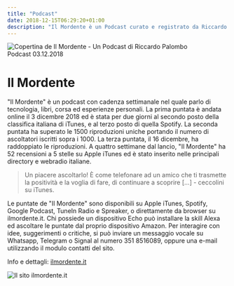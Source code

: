 ```yaml
---
title: "Podcast"
date: 2018-12-15T06:29:20+01:00
description: "Il Mordente è un Podcast curato e registrato da Riccardo Palombo. Si parla di tecnologia, libri, esperienze e corsa."
---
```


<div class="site__content">
			<!-- post -->
			<div class="post">
				<div class="post__image">
<img src="/assets/img/palombo-riccardo-podcast.jpg" alt="Copertina de Il Mordente - Un Podcast di Riccardo Palombo" class="responsive">
				</div>

<div class="post__header">
<div class="post__metas">
	<span class="post__cat link">Podcast</span>
	<span class="post__date">03.12.2018</span>
</div>
<h1>Il Mordente</h1>
				</div>

<div class="post__content">
<p>"Il Mordente" è un podcast con cadenza settimanale nel quale parlo di tecnologia, libri, corsa ed esperienze personali. La prima puntata è andata online il 3 dicembre 2018 ed è stata per due giorni al secondo posto della classifica italiana di iTunes, e al terzo posto di quella Spotify. La seconda puntata ha superato le 1500 riproduzioni uniche portando il numero di ascoltatori iscritti sopra i 1000. La terza puntata, il 16 dicembre, ha raddoppiato le riproduzioni. A quattro settimane dal lancio, "Il Mordente" ha 52 recensioni a 5 stelle su Apple iTunes ed è stato inserito nelle principali directory e webradio italiane.</p>

<blockquote>
	<p>Un piacere ascoltarlo! È come telefonare ad un amico che ti trasmette la positività e la voglia di fare, di continuare a scoprire [...] - ceccolini su iTunes.</p>
</blockquote>

<p>Le puntate de "Il Mordente" sono disponibili su Apple iTunes, Spotify, Google Podcast, TuneIn Radio e Spreaker, o direttamente da browser su ilmordente.it. Chi possiede un dispositivo Echo può installare la skill Alexa ed ascoltare le puntate dal proprio dispositivo Amazon. Per interagire con idee, suggerimenti o critiche, si può inviare un messaggio vocale su Whatsapp, Telegram o Signal al numero 351 8516089, oppure una e-mail utilizzando il modulo contatti del sito.</p>

<p class="tags">
	<span>Info e dettagli:</span>
	<a href="https://ilmordente.it" class="link" title ="Visita ilmordente.it">ilmordente.it</a>
</p>

<div class="post__image">
<img src="/assets/img/il-mordente-podcast-sito.webp" alt="Il sito ilmordente.it" class="responsive border">
				</div>

</div>

</div>
